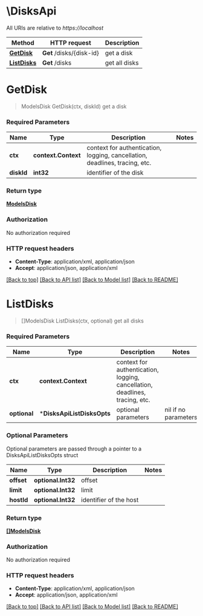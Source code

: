 # \DisksApi

All URIs are relative to *https://localhost*

Method | HTTP request | Description
------------- | ------------- | -------------
[**GetDisk**](DisksApi.md#GetDisk) | **Get** /disks/{disk-id} | get a disk
[**ListDisks**](DisksApi.md#ListDisks) | **Get** /disks | get all disks


# **GetDisk**
> ModelsDisk GetDisk(ctx, diskId)
get a disk

### Required Parameters

Name | Type | Description  | Notes
------------- | ------------- | ------------- | -------------
 **ctx** | **context.Context** | context for authentication, logging, cancellation, deadlines, tracing, etc.
  **diskId** | **int32**| identifier of the disk | 

### Return type

[**ModelsDisk**](models.Disk.md)

### Authorization

No authorization required

### HTTP request headers

 - **Content-Type**: application/xml, application/json
 - **Accept**: application/json, application/xml

[[Back to top]](#) [[Back to API list]](../README.md#documentation-for-api-endpoints) [[Back to Model list]](../README.md#documentation-for-models) [[Back to README]](../README.md)

# **ListDisks**
> []ModelsDisk ListDisks(ctx, optional)
get all disks

### Required Parameters

Name | Type | Description  | Notes
------------- | ------------- | ------------- | -------------
 **ctx** | **context.Context** | context for authentication, logging, cancellation, deadlines, tracing, etc.
 **optional** | ***DisksApiListDisksOpts** | optional parameters | nil if no parameters

### Optional Parameters
Optional parameters are passed through a pointer to a DisksApiListDisksOpts struct

Name | Type | Description  | Notes
------------- | ------------- | ------------- | -------------
 **offset** | **optional.Int32**| offset | 
 **limit** | **optional.Int32**| limit | 
 **hostId** | **optional.Int32**| identifier of the host | 

### Return type

[**[]ModelsDisk**](*models.Disk.md)

### Authorization

No authorization required

### HTTP request headers

 - **Content-Type**: application/xml, application/json
 - **Accept**: application/json, application/xml

[[Back to top]](#) [[Back to API list]](../README.md#documentation-for-api-endpoints) [[Back to Model list]](../README.md#documentation-for-models) [[Back to README]](../README.md)

